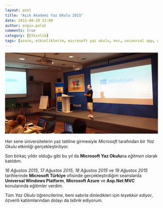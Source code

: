 ```yaml
---
layout: post
title: "Açık Akademi Yaz Okulu 2015"
date: 2015-08-20 12:00
author: engin.polat
comments: true
category: [Etkinlik]
tags: [azure, etkinliklerim, microsoft yaz okulu, mvc, universal app, windows phone, windows8, windowsphone]
---
```

![](/assets/uploads/2015/08/YazOkulu2015.jpg)

Her sene üniversitelerin yaz tatiline girmesiyle *Microsoft* tarafından bir *Yaz Okulu* etkinliği gerçekleştiriliyor.

Son birkaç yıldır olduğu gibi bu yıl da **Microsoft Yaz Okulu**na *eğitmen* olarak katıldım.

*16 Ağustos 2015*, *17 Ağustos 2015*, *18 Ağustos 2015* ve *19 Ağustos 2015* tarihlerinde **Microsoft Türkiye** ofisinde gerçekleştirdiğim seanslarda **Universal Windows Platform**, **Microsoft Azure** ve **Asp.Net MVC** konularında eğitimler verdim.

Tüm *Yaz Okulu* öğrencilerine, beni sabırla dinledikleri için *teşekkür ediyor*, özverili katılımlarından dolayı da *tebrik* ediyorum.

